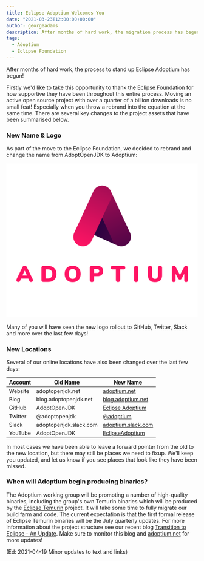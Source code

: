 ```yaml
---
title: Eclipse Adoptium Welcomes You
date: "2021-03-23T12:00:00+00:00"
author: georgeadams
description: After months of hard work, the migration process has begun!
tags:
  - Adoptium
  - Eclipse Foundation
---
```


After months of hard work, the process to stand up Eclipse Adoptium has begun!

Firstly we'd like to take this opportunity to thank the [Eclipse Foundation](https://www.eclipse.org/) for how supportive they have been throughout this entire process. Moving an active open source project with over a quarter of a billion downloads is no small feat! Especially when you throw a rebrand into the equation at the same time. There are several key changes to the project assets that have been summarised below.

### New Name & Logo
As part of the move to the Eclipse Foundation, we decided to rebrand and change the name from AdoptOpenJDK to Adoptium:

![Adoptium Logo](./adoptium_logo.png)

Many of you will have seen the new logo rollout to GitHub, Twitter, Slack and more over the last few days!

### New Locations
Several of our online locations have also been changed over the last few days:

| Account | Old Name | New Name |
| --- | --- | --- |
| Website | adoptopenjdk.net | [adoptium.net](https://adoptium.net) |
| Blog | blog.adoptopenjdk.net | [blog.adoptium.net](https://blog.adoptium.net) |
| GitHub | AdoptOpenJDK | [Eclipse Adoptium](https://github.com/adoptium) |
| Twitter | @adoptopenjdk | [@adoptium](https://twitter.com/adoptium) |
| Slack | adoptopenjdk.slack.com | [adoptium.slack.com](https://adoptium.slack.com) |
| YouTube | AdoptOpenJDK | [EclipseAdoptium](https://www.youtube.com/c/EclipseAdoptium) |

In most cases we have been able to leave a forward pointer from the old to the new location, but there may still be places we need to fixup. We'll keep you updated, and let us know if you see places that look like they have been missed.

### When will Adoptium begin producing binaries?
The Adoptium working group will be promoting a number of high-quality binaries, including the group's own Temurin binaries which will be produced by the [Eclipse Temurin](https://projects.eclipse.org/projects/adoptium.temurin) project. It will take some time to fully migrate our build farm and code. The current expectation is that the first formal release of Eclipse Temurin binaries will be the July quarterly updates. For more information about the project structure see our recent blog [Transition to Eclipse - An Update](https://blog.adoptium.net/2021/03/transition-to-eclipse-an-update/). Make sure to monitor this blog and [adoptium.net](https://adoptium.net) for more updates!


(Ed: 2021-04-19 Minor updates to text and links)
